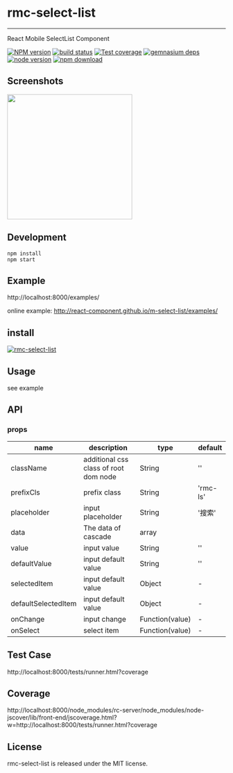 # rmc-select-list
---

React Mobile SelectList Component


[![NPM version][npm-image]][npm-url]
[![build status][travis-image]][travis-url]
[![Test coverage][coveralls-image]][coveralls-url]
[![gemnasium deps][gemnasium-image]][gemnasium-url]
[![node version][node-image]][node-url]
[![npm download][download-image]][download-url]

[npm-image]: http://img.shields.io/npm/v/rmc-select-list.svg?style=flat-square
[npm-url]: http://npmjs.org/package/rmc-select-list
[travis-image]: https://img.shields.io/travis/react-component/m-select-list.svg?style=flat-square
[travis-url]: https://travis-ci.org/react-component/m-select-list
[coveralls-image]: https://img.shields.io/coveralls/react-component/m-select-list.svg?style=flat-square
[coveralls-url]: https://coveralls.io/r/react-component/m-select-list?branch=master
[gemnasium-image]: http://img.shields.io/gemnasium/react-component/m-select-list.svg?style=flat-square
[gemnasium-url]: https://gemnasium.com/react-component/m-select-list
[node-image]: https://img.shields.io/badge/node.js-%3E=_0.10-green.svg?style=flat-square
[node-url]: http://nodejs.org/download/
[download-image]: https://img.shields.io/npm/dm/rmc-select-list.svg?style=flat-square
[download-url]: https://npmjs.org/package/rmc-select-list


## Screenshots

<img src="https://os.alipayobjects.com/rmsportal/keVOoENeYgcDGRj.png" width="288"/>


## Development

```
npm install
npm start
```

## Example

http://localhost:8000/examples/

online example: http://react-component.github.io/m-select-list/examples/

## install

[![rmc-select-list](https://nodei.co/npm/rmc-select-list.png)](https://npmjs.org/package/rmc-select-list)

## Usage

see example

## API

### props

| name     | description    | type     | default      |
|----------|----------------|----------|--------------|
|className | additional css class of root dom node | String | '' |
|prefixCls | prefix class | String | 'rmc-ls' |
|placeholder | input placeholder | String | '搜索' |
|data | The data of cascade | array  |  |
|value | input value | String  | '' |
|defaultValue | input default value | String  | '' |
|selectedItem | input default value | Object  | - |
|defaultSelectedItem | input default value | Object  | - |
|onChange | input change | Function(value) | - |
|onSelect | select item | Function(value) | - |

## Test Case

http://localhost:8000/tests/runner.html?coverage

## Coverage

http://localhost:8000/node_modules/rc-server/node_modules/node-jscover/lib/front-end/jscoverage.html?w=http://localhost:8000/tests/runner.html?coverage

## License

rmc-select-list is released under the MIT license.
